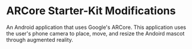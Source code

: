 # ARCore Starter-Kit Modifications

An Android application that uses Google's ARCore. This application uses the user's phone camera to place, move, and resize the Andoird mascot through augmented reality. 
